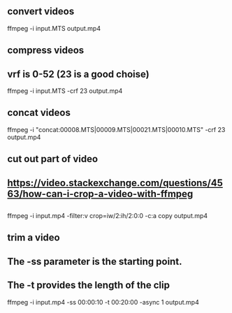 ## convert videos
ffmpeg -i input.MTS output.mp4

## compress videos
## vrf is 0-52 (23 is a good choise)
ffmpeg -i input.MTS -crf 23 output.mp4

## concat videos
ffmpeg -i "concat:00008.MTS|00009.MTS|00021.MTS|00010.MTS" -crf 23  output.mp4

## cut out part of video
## https://video.stackexchange.com/questions/4563/how-can-i-crop-a-video-with-ffmpeg
##
ffmpeg -i input.mp4 -filter:v crop=iw/2:ih/2:0:0 -c:a copy output.mp4


## trim a video
## The -ss parameter is the starting point.
## The -t provides the length of the clip
ffmpeg -i input.mp4 -ss 00:00:10 -t 00:20:00 -async 1 output.mp4